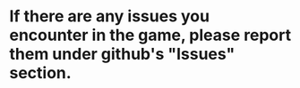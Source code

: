 # If there are any issues you encounter in the game, please report them under github's "Issues" section.
